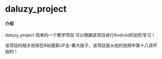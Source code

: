 # daluzy_project

#### 介绍
daluzy_project 简单的一个教学项目
可以根据该项目进行Android的初阶学习！

该项目的相关视频在B站搜索UP主-秦大路子，该项目是从他的视频中第十八讲开始的！
